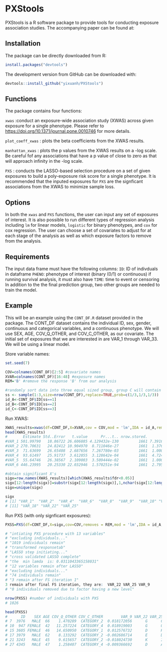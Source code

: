# PXStools
PXStools is a R software package to provide tools for conducting exposure association studies. The accompanying paper can be found at: 

## Installation
The package can be directly downloaded from R: 
```R
install.packages("devtools")
```

The development version from GitHub can be downloaded with: 
```R
devtools::install_github("yixuanh/PXStools")
```

## Functions
The package contains four functions: 

``xwas`` :conduct an exposure-wide association study (XWAS) across given exposure for a single phenotype. Please refer to https://doi.org/10.1371/journal.pone.0010746 for more details.

``plot_coeff_xwas`` : plots the beta coefficients from the XWAS results. 

``manhattan_xwas`` : plots the p values from the XWAS results on a -log scale. Be careful fof any associations that have a p value of close to zero as that will approach infinity in the -log scale. 

``PXS`` : conducts the LASSO-based selection procedure on a set of given exposures to build a poly-exposure risk score for a single phenotype. It is recommended that the inputed exposures for ``PXS`` are the signficant associations from the XWAS to minimize sample loss. 

## Options 
In both the ``xwas`` and ``PXS`` functions, the user can input any set of exposures of interest. It is also possible to run different types of regression analysis including ``lm`` for linear models, ``logistic`` for binary phenotypes, and ``cox`` for cox regression. The user can choose a set of covariates to adjust for at each stage of the analysis as well as which exposure factors to remove from the analysis. 

## Requirements
The input data frame must have the following columns: 
``ID``: ID of indivduals in dataframe
``PHENO``: phenotype of interest (binary (0/1) or continuous)
if running survival analysis, it must also have 
``TIME``: time to event or censoring
In addition to the the final prediction group, two other groups are needed to train the model. 

## Example

This will be an example using the ``CONT_DF.R`` dataset provided in the package. The CONT_DF dataset contains the individual ID, sex, gender, continuous and categorical variables, and a continuous phenotype. We will use SEX, AGE, COV_Q_OTHER, and COV_C_OTHER, as our covariate. The initial set of exposures that we are interested in are VAR_1 through VAR_33. We will be using a linear model. 


Store variable names: 
```R
set.seed(7)

COV=colnames(CONT_DF)[2:5] #covariate names
XVAR=colnames(CONT_DF)[16:48] #exposure names
REM='B' #remove the response 'B' from our analysis 

#randomly sort data into three equal sized group, group C will contain individuals with a final predicted PXS
ss <- sample(1:3,size=nrow(CONT_DF),replace=TRUE,prob=c(1/3,1/3,1/3))
id_A<-CONT_DF$ID[ss==1]
id_B<-CONT_DF$ID[ss==2]
id_C<-CONT_DF$ID[ss==3]

```
Run XWAS: 
```R
XWAS_results=xwas(df=CONT_DF,X=XVAR,cov = COV,mod = 'lm',IDA = id_A,removes = REM)
head(XWAS_results)
#       Estimate Std..Error   t.value      Pr...t.. nrow.stored.           fdr
#VAR_1 501.99790   18.86722 26.606885 4.129432e-130         1661 7.391683e-128
#VAR_2 270.70631   24.82412 10.904970  8.711046e-27         1661  1.376345e-24
#VAR_3  71.63699   26.65408  2.687656  7.267780e-03         1661  1.000000e+00
#VAR_4  93.61497   25.91737  3.612055  3.128642e-04         1661  4.724249e-02
#VAR_5  55.64746   26.38567  2.109003  3.509444e-02         1661  1.000000e+00
#VAR_6 446.23995   20.25330 22.032946  1.570251e-94         1661  2.795047e-92

#obtain significant X's
sigx=row.names(XWAS_results)[which(XWAS_results$fdr<0.05)]
sigx[12:length(sigx)]=substr(sigx[12:length(sigx)],1,nchar(sigx[12:length(sigx)])-1) #remove levels and only keep name of variable
sigx=unique(sigx)

sigx
# [1] "VAR_1"  "VAR_2"  "VAR_4"  "VAR_6"  "VAR_8"  "VAR_9"  "VAR_10" "VAR_14" "VAR_16" "VAR_17"
# [11] "VAR_18" "VAR_22" "VAR_25"

```
Run PXS (with only signficant exposures): 
```R
PXSS=PXS(df=CONT_DF,X=sigx,cov=COV,removes = REM,mod = 'lm',IDA = id_A,IDB = id_B,IDC = id_C,seed=5)

# "intiating PXS procedure with 13 variables"
# "excluding individuals..."
# "1019 individuals remain"
# "transformed responsetab"
# "LASSO step initiating..."
# "cross validated LASSO complete"
# "the  min lamda  is: 0.0311043365158031"
# "12 variables remain after LASSO"
# "excluding individuals..."
# "74 individuals remain"
# "3 remain after FS iteration 1"
3 remain after final FS iteration, they are:  VAR_22 VAR_25 VAR_9 
# "0 individuals removed due to factor having a new level"

nrow(PXSS) #number of individuals with PXS
# 1026  

head(PXSS)
#      ID    SEX AGE COV_Q_OTHER COV_C_OTHER        VAR_9 VAR_22 VAR_25 PHENO     pred
# 7  3976   MALE  66    1.470289  CATEGORY_2  0.018172056      G      C   102 94.68780
# 10  947 FEMALE  42   11.257224  CATEGORY_4  0.018919003      G      Q    87 97.59953
# 15 3605 FEMALE  46   14.650950  CATEGORY_1  0.012576732      D      K    89 83.15233
# 17 3979   MALE  62    8.133292  CATEGORY_2 -0.002686714      E      D    91 97.28691
# 21 3243   MALE  45    9.615657  CATEGORY_2 -0.018024730      K      I    87 94.38959
# 27 4345   MALE  47    1.258407  CATEGORY_4 -0.009366692      D      A    69 74.13231
```
     


